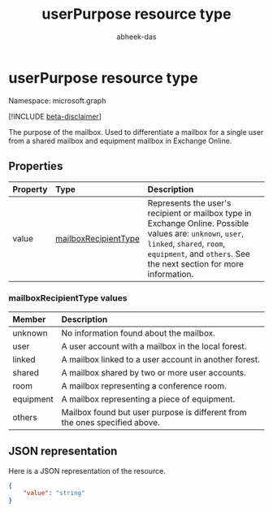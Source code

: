 ﻿---
title: "userPurpose resource type"
description: "Represents the user's recipient or mailbox type in Exchange Online."
localization_priority: Normal
doc_type: resourcePageType
ms.prod: "outlook"
author: "abheek-das"
---

# userPurpose resource type

Namespace: microsoft.graph

[!INCLUDE [beta-disclaimer](../../includes/beta-disclaimer.md)]

The purpose of the mailbox. Used to differentiate a mailbox for a single user from a shared mailbox and equipment mailbox in Exchange Online.

## Properties

| Property | Type                                                 | Description                                                                                                                                                                                                   |
| :------- | :--------------------------------------------------- | :------------------------------------------------------------------------------------------------------------------------------------------------------------------------------------------------------------ |
| value    | [mailboxRecipientType](#mailboxrecipienttype-values) | Represents the user's recipient or mailbox type in Exchange Online. Possible values are: `unknown`, `user`, `linked`, `shared`, `room`, `equipment`, and `others`. See the next section for more information. |

### mailboxRecipientType values

| Member    | Description                                                                |
| :-------- | :------------------------------------------------------------------------- |
| unknown   | No information found about the mailbox.                                    |
| user      | A user account with a mailbox in the local forest.                         |
| linked    | A mailbox linked to a user account in another forest.                      |
| shared    | A mailbox shared by two or more user accounts.                             |
| room      | A mailbox representing a conference room.                                  |
| equipment | A mailbox representing a piece of equipment.                               |
| others    | Mailbox found but user purpose is different from the ones specified above. |

## JSON representation

Here is a JSON representation of the resource.

<!-- {
  "blockType": "resource",
  "optionalProperties": [

  ],
  "@odata.type": "microsoft.graph.userPurpose"
}-->

```json
{
    "value": "string"
}

```

<!-- uuid: 8fcb5dbc-d5aa-4681-8e31-b001d5168d79
2015-10-25 14:57:30 UTC -->

<!--
{
  "type": "#page.annotation",
  "description": "userPurpose resource",
  "keywords": "",
  "section": "documentation",
  "tocPath": "",
  "suppressions": []
}
-->
